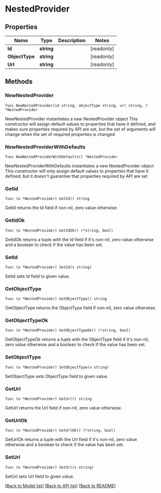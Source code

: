 # NestedProvider

## Properties

Name | Type | Description | Notes
------------ | ------------- | ------------- | -------------
**Id** | **string** |  | [readonly] 
**ObjectType** | **string** |  | [readonly] 
**Url** | **string** |  | [readonly] 

## Methods

### NewNestedProvider

`func NewNestedProvider(id string, objectType string, url string, ) *NestedProvider`

NewNestedProvider instantiates a new NestedProvider object
This constructor will assign default values to properties that have it defined,
and makes sure properties required by API are set, but the set of arguments
will change when the set of required properties is changed

### NewNestedProviderWithDefaults

`func NewNestedProviderWithDefaults() *NestedProvider`

NewNestedProviderWithDefaults instantiates a new NestedProvider object
This constructor will only assign default values to properties that have it defined,
but it doesn't guarantee that properties required by API are set

### GetId

`func (o *NestedProvider) GetId() string`

GetId returns the Id field if non-nil, zero value otherwise.

### GetIdOk

`func (o *NestedProvider) GetIdOk() (*string, bool)`

GetIdOk returns a tuple with the Id field if it's non-nil, zero value otherwise
and a boolean to check if the value has been set.

### SetId

`func (o *NestedProvider) SetId(v string)`

SetId sets Id field to given value.


### GetObjectType

`func (o *NestedProvider) GetObjectType() string`

GetObjectType returns the ObjectType field if non-nil, zero value otherwise.

### GetObjectTypeOk

`func (o *NestedProvider) GetObjectTypeOk() (*string, bool)`

GetObjectTypeOk returns a tuple with the ObjectType field if it's non-nil, zero value otherwise
and a boolean to check if the value has been set.

### SetObjectType

`func (o *NestedProvider) SetObjectType(v string)`

SetObjectType sets ObjectType field to given value.


### GetUrl

`func (o *NestedProvider) GetUrl() string`

GetUrl returns the Url field if non-nil, zero value otherwise.

### GetUrlOk

`func (o *NestedProvider) GetUrlOk() (*string, bool)`

GetUrlOk returns a tuple with the Url field if it's non-nil, zero value otherwise
and a boolean to check if the value has been set.

### SetUrl

`func (o *NestedProvider) SetUrl(v string)`

SetUrl sets Url field to given value.



[[Back to Model list]](../README.md#documentation-for-models) [[Back to API list]](../README.md#documentation-for-api-endpoints) [[Back to README]](../README.md)


